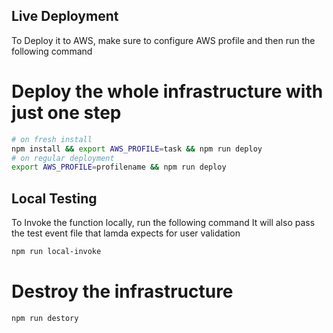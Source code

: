 ## Live Deployment

To Deploy it to AWS, make sure to configure AWS profile and then run the following command


# Deploy the whole infrastructure with just one step

```sh
# on fresh install
npm install && export AWS_PROFILE=task && npm run deploy
# on regular deployment
export AWS_PROFILE=profilename && npm run deploy
```


## Local Testing

To Invoke the function locally, run the following command
It will also pass the test event file that lamda expects for user validation

```sh
npm run local-invoke
```



# Destroy the infrastructure

```sh
npm run destory
```



